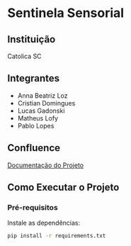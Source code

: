 # Sentinela Sensorial

## Instituição

Catolica SC

## Integrantes

- Anna Beatriz Loz
- Cristian Domingues
- Lucas Gadonski
- Matheus Lofy
- Pablo Lopes

## Confluence
[Documentação do Projeto](https://projetoslofy.atlassian.net/wiki/spaces/SS/pages/9240577/Sentinela+Sensorial+-+Objetivo)

## Como Executar o Projeto

### Pré-requisitos

Instale as dependências:

```bash
pip install -r requirements.txt
